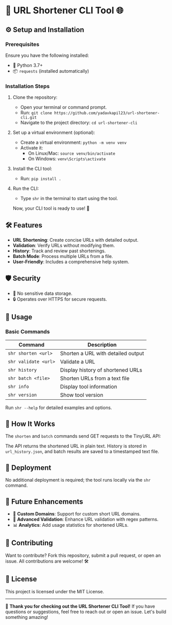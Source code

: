 # 🚀 URL Shortener CLI Tool 🌐

## ⚙️ Setup and Installation

### Prerequisites

Ensure you have the following installed:
- 🐍 Python 3.7+
- 📦 `requests` (installed automatically)

### Installation Steps

1. Clone the repository:
   - Open your terminal or command prompt.
   - Run: `git clone https://github.com/yadavkapil23/url-shortener-cli.git`
   - Navigate to the project directory: `cd url-shortener-cli`

2. Set up a virtual environment (optional):
   - Create a virtual environment: `python -m venv venv`
   - Activate it:
     - On Linux/Mac: `source venv/bin/activate`
     - On Windows: `venv\Scripts\activate`

3. Install the CLI tool:
   - Run: `pip install .`

4. Run the CLI:
   - Type `shr` in the terminal to start using the tool.

   Now, your CLI tool is ready to use! 🎉

## 🛠️ Features

- **URL Shortening**: Create concise URLs with detailed output.
- **Validation**: Verify URLs without modifying them.
- **History**: Track and review past shortenings.
- **Batch Mode**: Process multiple URLs from a file.
- **User-Friendly**: Includes a comprehensive help system.

## 🛡️ Security

- 🔐 No sensitive data storage.
- 🔒 Operates over HTTPS for secure requests.

## 🚀 Usage

### Basic Commands
| Command       | Description                              |
|---------------|------------------------------------------|
| `shr shorten <url>` | Shorten a URL with detailed output |
| `shr validate <url>` | Validate a URL                   |
| `shr history`      | Display history of shortened URLs       |
| `shr batch <file>` | Shorten URLs from a text file           |
| `shr info`         | Display tool information                |
| `shr version`      | Show tool version                       |

Run `shr --help` for detailed examples and options.

## 🧠 How It Works

The `shorten` and `batch` commands send GET requests to the TinyURL API:

The API returns the shortened URL in plain text. History is stored in `url_history.json`, and batch results are saved to a timestamped text file.

## 🚀 Deployment

No additional deployment is required; the tool runs locally via the `shr` command.

## 🧠 Future Enhancements

- 🔄 **Custom Domains**: Support for custom short URL domains.
- 🤖 **Advanced Validation**: Enhance URL validation with regex patterns.
- 📊 **Analytics**: Add usage statistics for shortened URLs.

## 🤝 Contributing

Want to contribute? Fork this repository, submit a pull request, or open an issue. All contributions are welcome! 🛠️

## 📄 License

This project is licensed under the MIT License.

---

🎉 **Thank you for checking out the URL Shortener CLI Tool!** If you have questions or suggestions, feel free to reach out or open an issue. Let's build something amazing!
